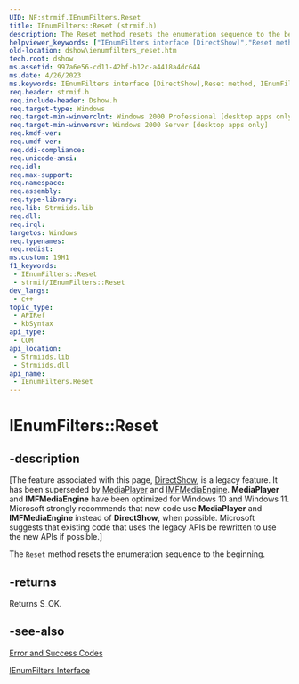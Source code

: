 ```yaml
---
UID: NF:strmif.IEnumFilters.Reset
title: IEnumFilters::Reset (strmif.h)
description: The Reset method resets the enumeration sequence to the beginning. (IEnumFilters.Reset)
helpviewer_keywords: ["IEnumFilters interface [DirectShow]","Reset method","IEnumFilters.Reset","IEnumFilters::Reset","IEnumFiltersReset","Reset","Reset method [DirectShow]","Reset method [DirectShow]","IEnumFilters interface","dshow.ienumfilters_reset","strmif/IEnumFilters::Reset"]
old-location: dshow\ienumfilters_reset.htm
tech.root: dshow
ms.assetid: 997a6e56-cd11-42bf-b12c-a4418a4dc644
ms.date: 4/26/2023
ms.keywords: IEnumFilters interface [DirectShow],Reset method, IEnumFilters.Reset, IEnumFilters::Reset, IEnumFiltersReset, Reset, Reset method [DirectShow], Reset method [DirectShow],IEnumFilters interface, dshow.ienumfilters_reset, strmif/IEnumFilters::Reset
req.header: strmif.h
req.include-header: Dshow.h
req.target-type: Windows
req.target-min-winverclnt: Windows 2000 Professional [desktop apps only]
req.target-min-winversvr: Windows 2000 Server [desktop apps only]
req.kmdf-ver: 
req.umdf-ver: 
req.ddi-compliance: 
req.unicode-ansi: 
req.idl: 
req.max-support: 
req.namespace: 
req.assembly: 
req.type-library: 
req.lib: Strmiids.lib
req.dll: 
req.irql: 
targetos: Windows
req.typenames: 
req.redist: 
ms.custom: 19H1
f1_keywords:
 - IEnumFilters::Reset
 - strmif/IEnumFilters::Reset
dev_langs:
 - c++
topic_type:
 - APIRef
 - kbSyntax
api_type:
 - COM
api_location:
 - Strmiids.lib
 - Strmiids.dll
api_name:
 - IEnumFilters.Reset
---
```


# IEnumFilters::Reset


## -description

\[The feature associated with this page, [DirectShow](/windows/win32/directshow/directshow), is a legacy feature. It has been superseded by [MediaPlayer](/uwp/api/Windows.Media.Playback.MediaPlayer) and [IMFMediaEngine](/windows/win32/api/mfmediaengine/nn-mfmediaengine-imfmediaengine). **MediaPlayer** and **IMFMediaEngine** have been optimized for Windows 10 and Windows 11. Microsoft strongly recommends that new code use **MediaPlayer** and **IMFMediaEngine** instead of **DirectShow**, when possible. Microsoft suggests that existing code that uses the legacy APIs be rewritten to use the new APIs if possible.\]

The <code>Reset</code> method resets the enumeration sequence to the beginning.



## -returns

Returns S_OK.

## -see-also

<a href="/windows/desktop/DirectShow/error-and-success-codes">Error and Success Codes</a>



<a href="/windows/desktop/api/strmif/nn-strmif-ienumfilters">IEnumFilters Interface</a>
